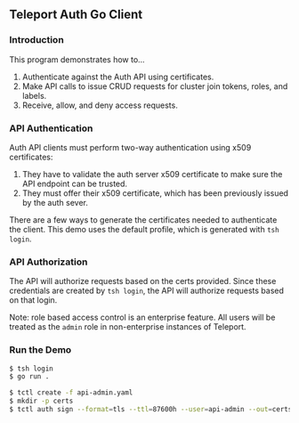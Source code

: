 ## Teleport Auth Go Client

### Introduction

This program demonstrates how to...

1. Authenticate against the Auth API using certificates.
2. Make API calls to issue CRUD requests for cluster join tokens, roles, and labels.
3. Receive, allow, and deny access requests.

### API Authentication

Auth API clients must perform two-way authentication using x509 certificates:

1. They have to validate the auth server x509 certificate to make sure the
   API endpoint can be trusted.
2. They must offer their x509 certificate, which has been previously issued
   by the auth sever.

There are a few ways to generate the certificates needed to authenticate the client. This
demo uses the default profile, which is generated with `tsh login`.

### API Authorization

The API will authorize requests based on the certs provided. Since these credentials
are created by `tsh login`, the API will authorize requests based on that login.

Note: role based access control is an enterprise feature. All users will be treated 
as the `admin` role in non-enterprise instances of Teleport. 

### Run the Demo

```bash
$ tsh login
$ go run .
```

```bash
$ tctl create -f api-admin.yaml
$ mkdir -p certs
$ tctl auth sign --format=tls --ttl=87600h --user=api-admin --out=certs/api-admin
```